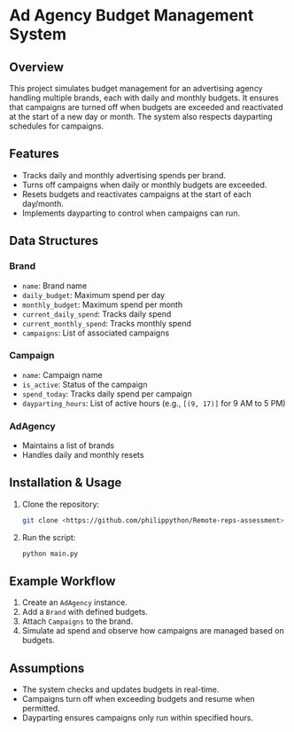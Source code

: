 # Ad Agency Budget Management System

## Overview
This project simulates budget management for an advertising agency handling multiple brands, each with daily and monthly budgets. It ensures that campaigns are turned off when budgets are exceeded and reactivated at the start of a new day or month. The system also respects dayparting schedules for campaigns.

## Features
- Tracks daily and monthly advertising spends per brand.
- Turns off campaigns when daily or monthly budgets are exceeded.
- Resets budgets and reactivates campaigns at the start of each day/month.
- Implements dayparting to control when campaigns can run.

## Data Structures
### Brand
- `name`: Brand name
- `daily_budget`: Maximum spend per day
- `monthly_budget`: Maximum spend per month
- `current_daily_spend`: Tracks daily spend
- `current_monthly_spend`: Tracks monthly spend
- `campaigns`: List of associated campaigns

### Campaign
- `name`: Campaign name
- `is_active`: Status of the campaign
- `spend_today`: Tracks daily spend per campaign
- `dayparting_hours`: List of active hours (e.g., `[(9, 17)]` for 9 AM to 5 PM)

### AdAgency
- Maintains a list of brands
- Handles daily and monthly resets

## Installation & Usage
1. Clone the repository:
   ```sh
   git clone <https://github.com/philippython/Remote-reps-assessment>
   ```
2. Run the script:
   ```sh
   python main.py
   ```

## Example Workflow
1. Create an `AdAgency` instance.
2. Add a `Brand` with defined budgets.
3. Attach `Campaigns` to the brand.
4. Simulate ad spend and observe how campaigns are managed based on budgets.

## Assumptions
- The system checks and updates budgets in real-time.
- Campaigns turn off when exceeding budgets and resume when permitted.
- Dayparting ensures campaigns only run within specified hours.


